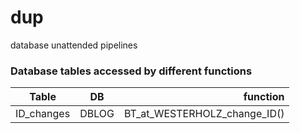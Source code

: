 # dup
database unattended pipelines


### Database tables accessed by different functions

| Table   |      DB      |  function |
|----------|:-------------:|------:|
| ID_changes|  DBLOG |BT_at_WESTERHOLZ_change_ID() |
